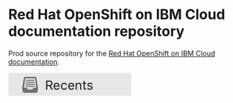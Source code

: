 # Red Hat OpenShift on IBM Cloud documentation repository

Prod source repository for the [Red Hat OpenShift on IBM Cloud documentation](https://cloud.ibm.com/docs/openshift?topic=openshift-getting-started).

![OpenShift tutorial diagram](images/recents.png)
